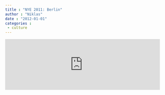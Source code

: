 ```yaml
---
title : "NYE 2011: Berlin"
author : "Niklas"
date : "2012-01-01"
categories : 
 - culture
---
```


<iframe width="100%" height="166" scrolling="no" frameborder="no" src="http://w.soundcloud.com/player/?url=http%3A%2F%2Fapi.soundcloud.com%2Ftracks%2F32094981&amp;auto_play=false&amp;show_artwork=true&amp;color=00fff1"></iframe>
